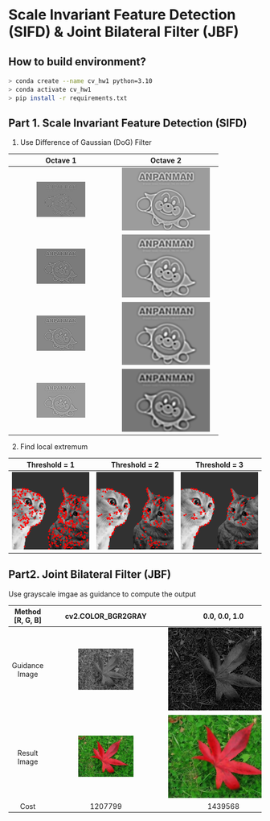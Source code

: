 # Scale Invariant Feature Detection (SIFD) & Joint Bilateral Filter (JBF)

## How to build environment?

```bash
> conda create --name cv_hw1 python=3.10
> conda activate cv_hw1
> pip install -r requirements.txt
```

## Part 1. Scale Invariant Feature Detection (SIFD)

1. Use Difference of Gaussian (DoG) Filter

|                                                                            <div style="width:195px; ">Octave 1</div>                                                                            |                                                 <div style="width:195px; ">Octave 2</div>                                                  |
|:-----------------------------------------------------------------------------------------------------------------------------------------------------------------------------------------------:|:------------------------------------------------------------------------------------------------------------------------------------------:|
| <div style="width:195px;"><img src="https://github.com/jxes993409/2024-Spring-Computer-Vision/blob/main/HW1/part1/images/DoG_1_1.png" alt="DoG_1_1.png" style="width: 50%; height: 50%"/></div> | <div style="width:195px;">![image](https://github.com/jxes993409/2024-Spring-Computer-Vision/blob/main/HW1/part1/images/DoG_2_1.png)</div> |
| <div style="width:195px;"><img src="https://github.com/jxes993409/2024-Spring-Computer-Vision/blob/main/HW1/part1/images/DoG_1_2.png" alt="DoG_1_2.png" style="width: 50%; height: 50%"/></div> | <div style="width:195px;">![image](https://github.com/jxes993409/2024-Spring-Computer-Vision/blob/main/HW1/part1/images/DoG_2_2.png)</div> |
| <div style="width:195px;"><img src="https://github.com/jxes993409/2024-Spring-Computer-Vision/blob/main/HW1/part1/images/DoG_1_3.png" alt="DoG_1_3.png" style="width: 50%; height: 50%"/></div> | <div style="width:195px;">![image](https://github.com/jxes993409/2024-Spring-Computer-Vision/blob/main/HW1/part1/images/DoG_2_3.png)</div> |
| <div style="width:195px;"><img src="https://github.com/jxes993409/2024-Spring-Computer-Vision/blob/main/HW1/part1/images/DoG_1_4.png" alt="DoG_1_4.png" style="width: 50%; height: 50%"/></div> | <div style="width:195px;">![image](https://github.com/jxes993409/2024-Spring-Computer-Vision/blob/main/HW1/part1/images/DoG_2_4.png)</div> |

2. Find local extremum

| Threshold = 1                                                                                                       |                                                    Threshold = 2                                                    | Threshold = 3                                                                                                       |
| ------------------------------------------------------------------------------------------------------------------- |:-------------------------------------------------------------------------------------------------------------------:| ------------------------------------------------------------------------------------------------------------------- |
| ![image](https://github.com/jxes993409/2024-Spring-Computer-Vision/blob/main/HW1/part1/images/2_keypoints_th_1.png) | ![image](https://github.com/jxes993409/2024-Spring-Computer-Vision/blob/main/HW1/part1/images/2_keypoints_th_2.png) | ![image](https://github.com/jxes993409/2024-Spring-Computer-Vision/blob/main/HW1/part1/images/2_keypoints_th_3.png) |

## Part2. Joint Bilateral Filter (JBF)

Use grayscale imgae as guidance to compute the output

| Method [R, G, B] |                                                          <div style="width:220px; ">cv2.COLOR_BGR2GRAY</div>                                                          |                                                 <div style="width:220px;">0.0, 0.0, 1.0</div>                                                  |                                                 <div style="width:220px; ">0.0, 1.0, 0.0</div>                                                 | <div style="width:220px; ">0.1, 0.0, 0.9</div>                                                                                                 |                                                 <div style="width:220px; ">0.1, 0.4, 0.5</div>                                                 |                                                 <div style="width:220px; ">0.8, 0.2, 0.0</div>                                                 |
|:----------------:|:---------------------------------------------------------------------------------------------------------------------------------------------------------------------:|:----------------------------------------------------------------------------------------------------------------------------------------------:|:----------------------------------------------------------------------------------------------------------------------------------------------:| ---------------------------------------------------------------------------------------------------------------------------------------------- |:----------------------------------------------------------------------------------------------------------------------------------------------:|:----------------------------------------------------------------------------------------------------------------------------------------------:|
|  Guidance Image  | <img src="https://github.com/jxes993409/2024-Spring-Computer-Vision/blob/main/HW1/part2/images/guidance_0.png" alt="guidance_0.png" style="width: 50%; height: 50%"/> | <img src="https://github.com/jxes993409/2024-Spring-Computer-Vision/blob/main/HW1/part2/images/guidance_1.png" alt="guidance_1.png" style=""/> | <img src="https://github.com/jxes993409/2024-Spring-Computer-Vision/blob/main/HW1/part2/images/guidance_2.png" alt="guidance_2.png" style=""/> | <img src="https://github.com/jxes993409/2024-Spring-Computer-Vision/blob/main/HW1/part2/images/guidance_3.png" alt="guidance_3.png" style=""/> | <img src="https://github.com/jxes993409/2024-Spring-Computer-Vision/blob/main/HW1/part2/images/guidance_4.png" alt="guidance_4.png" style=""/> | <img src="https://github.com/jxes993409/2024-Spring-Computer-Vision/blob/main/HW1/part2/images/guidance_5.png" alt="guidance_5.png" style=""/> |
|   Result Image   |      <img src="https://github.com/jxes993409/2024-Spring-Computer-Vision/blob/main/HW1/part2/images/jbf_0.png" alt="jbf_0.png" style="width: 50%; height: 50%"/>      |      <img src="https://github.com/jxes993409/2024-Spring-Computer-Vision/blob/main/HW1/part2/images/jbf_1.png" alt="jbf_1.png" style=""/>      |      <img src="https://github.com/jxes993409/2024-Spring-Computer-Vision/blob/main/HW1/part2/images/jbf_2.png" alt="jbf_2.png" style=""/>      | <img src="https://github.com/jxes993409/2024-Spring-Computer-Vision/blob/main/HW1/part2/images/jbf_3.png" alt="jbf_3.png" style=""/>           |      <img src="https://github.com/jxes993409/2024-Spring-Computer-Vision/blob/main/HW1/part2/images/jbf_4.png" alt="jbf_4.png" style=""/>      |      <img src="https://github.com/jxes993409/2024-Spring-Computer-Vision/blob/main/HW1/part2/images/jbf_5.png" alt="jbf_5.png" style=""/>      |
|       Cost       |                                                                                1207799                                                                                |                                                                    1439568                                                                     |                                                                    1305961                                                                     | 1386209                                                                                                                                        |                                                                    1277424                                                                     |                                                                    1127895                                                                     |
